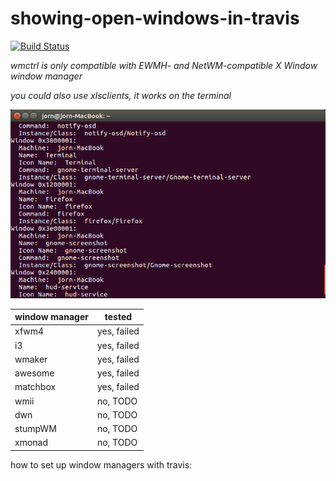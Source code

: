 # showing-open-windows-in-travis
[![Build Status](https://travis-ci.org/jorn600/showing-open-windows-in-travis.svg?branch=master)](https://travis-ci.org/jorn600/showing-open-windows-in-travis)

*wmctrl is only compatible with EWMH- and NetWM-compatible X Window window manager*

*you could also use xlsclients, it works on the terminal*

<img src="xlsclientsinterminal.png" alt="Terminal">


window manager | tested
---|---
xfwm4|yes, failed
i3|yes, failed
wmaker|yes, failed
awesome|yes, failed
matchbox|yes, failed
wmii|no, TODO
dwn|no, TODO
stumpWM|no, TODO
xmonad|no, TODO


how to set up window managers with travis:


